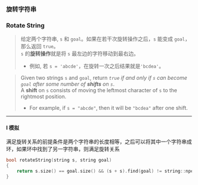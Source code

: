 ### 旋转字符串
### Rotate String

> 给定两个字符串, `s` 和 `goal`。如果在若干次旋转操作之后，`s` 能变成 `goal`，那么返回 `true`。  
> `s` 的**旋转操作**就是将 `s` 最左边的字符移动到最右边。   
> - 例如, 若 `s = 'abcde'`，在旋转一次之后结果就是`'bcdea'`。  

> Given two strings `s` and `goal`, return *`true` if and only if `s` can become `goal` after some number of **shifts** on `s`*.  
> A **shift** on `s` consists of moving the leftmost character of `s` to the rightmost position.  
> - For example, if `s = "abcde"`, then it will be `"bcdea"` after one shift.  

----------

#### I 模拟

满足旋转关系的前提条件是两个字符串的长度相等，之后可以将其中一个字符串成环，如果环中找到了另一字符串，则满足旋转关系  

```cpp
bool rotateString(string s, string goal) 
{
    return s.size() == goal.size() && (s + s).find(goal) != string::npos;
}
```

